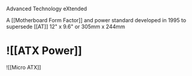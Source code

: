 Advanced Technology eXtended

A [[Motherboard Form Factor]] and power standard developed in 1995 to supersede [[AT]]
12" x 9.6" or 305mm x 244mm

# ![[ATX Power]]
![[Micro ATX]]